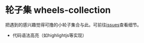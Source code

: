 # 轮子集 wheels-collection

把遇到的感兴趣觉得可撸的小轮子集合与此。可前往[issues](https://github.com/linesh-simplicity/wheels-collection/issues)查看细节。

* 代码语法高亮（如highlightjs等实现）
